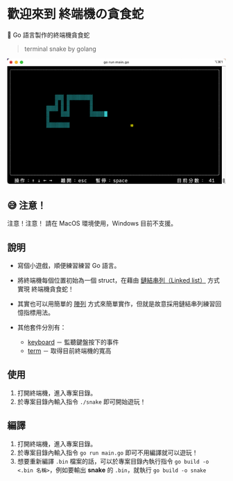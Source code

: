 # 歡迎來到 終端機の貪食蛇

🐍 Go 語言製作的終端機貪食蛇

> terminal snake by golang

![terminal snake by golang](snake.png)



## 😅 注意！
注意！注意！ 請在 MacOS 環境使用，Windows 目前不支援。



## 說明
* 寫個小遊戲，順便練習練習 Go 語言。
* 將終端機每個位置初始為一個 struct，在藉由 [鏈結串列（Linked list）](https://zh.wikipedia.org/zh-tw/%E9%93%BE%E8%A1%A8) 方式實現 終端機貪食蛇！
* 其實也可以用簡單的 [陣列](https://zh.m.wikipedia.org/zh-tw/%E6%95%B0%E7%BB%84) 方式來簡單實作，但就是故意採用鏈結串列練習回憶指標用法。

* 其他套件分別有：
  * [keyboard](github.com/eiannone/keyboard) － 監聽鍵盤按下的事件
  * [term](golang.org/x/term) － 取得目前終端機的寬高



## 使用
1. 打開終端機，進入專案目錄。
2. 於專案目錄內輸入指令 `./snake` 即可開始遊玩！



## 編譯
1. 打開終端機，進入專案目錄。
2. 於專案目錄內輸入指令 `go run main.go` 即可不用編譯就可以遊玩！
3. 想要重新編譯 `.bin` 檔案的話，可以於專案目錄內執行指令 `go build -o <.bin 名稱>`，例如要輸出 **snake** 的 `.bin`，就執行 `go build -o snake`
